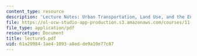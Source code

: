 ```yaml
---
content_type: resource
description: 'Lecture Notes: Urban Transportation, Land Use, and the Environment'
file: https://ol-ocw-studio-app-production.s3.amazonaws.com/courses/11-943j-urban-transportation-land-use-and-the-environment-spring-2002/61a299841ae41093a8edde9a10e77c87_lecture5.pdf
file_type: application/pdf
resourcetype: Document
title: lecture5.pdf
uid: 61a29984-1ae4-1093-a8ed-de9a10e77c87
---
```


